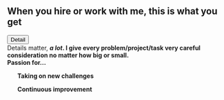 <!--# ceverhart.github.io-->
<html lang="en">
  <head>
    <meta charset="utf-8">
    <title>About me</title>
  </head>
  <body>
    <div class="">
      <p>
        <h2>When you hire or work with me, this is what you get</h2>
        <button type="button" class="collapsable">Detail</button>
        <div class="content">
          Details matter, <b><i>a lot</i><b>. 
          I give every problem/project/task very careful consideration no matter how big or small.
        </div>
        <div>Passion for...
          <ul>Taking on new challenges</ul>
          <ul>Continuous improvement</ul>
        </div>
      </p>
    </div>
  </body>
</html>
